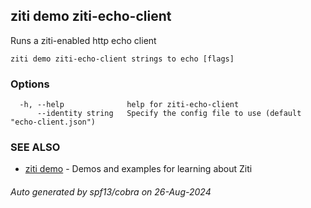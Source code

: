 ## ziti demo ziti-echo-client

Runs a ziti-enabled http echo client

```
ziti demo ziti-echo-client strings to echo [flags]
```

### Options

```
  -h, --help              help for ziti-echo-client
      --identity string   Specify the config file to use (default "echo-client.json")
```

### SEE ALSO

* [ziti demo](../demo.md)	 - Demos and examples for learning about Ziti

###### Auto generated by spf13/cobra on 26-Aug-2024
